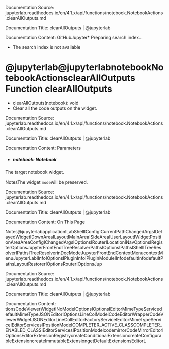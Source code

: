 Documentation Source:
jupyterlab.readthedocs.io/en/4.1.x/api/functions/notebook.NotebookActions.clearAllOutputs.md

Documentation Title:
clearAllOutputs | @jupyterlab

Documentation Content:
GitHubJupyter* Preparing search index...
* The search index is not available

@jupyterlab@jupyterlabnotebookNotebookActionsclearAllOutputs
Function clearAllOutputs
========================

* clearAllOutputs(notebook): void
* Clear all the code outputs on the widget.



Documentation Source:
jupyterlab.readthedocs.io/en/4.1.x/api/functions/notebook.NotebookActions.clearAllOutputs.md

Documentation Title:
clearAllOutputs | @jupyterlab

Documentation Content:
Parameters

* ##### notebook: Notebook

The target notebook widget.

NotesThe widget `mode`will be preserved.



Documentation Source:
jupyterlab.readthedocs.io/en/4.1.x/api/functions/notebook.NotebookActions.clearAllOutputs.md

Documentation Title:
clearAllOutputs | @jupyterlab

Documentation Content:
On This Page

Notes@jupyterlabapplicationILabShellIConfigICurrentPathChangedArgsIDelayedWidgetIDownAreaILayoutIMainAreaISideAreaIUserLayoutIWidgetPositionAreaAreaConfigIChangedArgsIOptionsIRouterILocationINavOptionsIRegisterOptionsJupyterFrontEndITreeResolverPathsIOptionsIPathsIShellITreeResolverIPathsITreeResolverinDocModeJupyterFrontEndContextMenucontextMenuJupyterLabIInfoIOptionsIPluginInfoIPluginModuleIInfodefaultInfodefaultPathsLayoutRestorerIOptionsRouterIOptionsJup



Documentation Source:
jupyterlab.readthedocs.io/en/4.1.x/api/functions/notebook.NotebookActions.clearAllOutputs.md

Documentation Title:
clearAllOutputs | @jupyterlab

Documentation Content:
tionsCodeViewerWidgetINoModelOptionsIOptionsIEditorMimeTypeServicedefaultMimeTypeJSONEditorIOptionsLineColModelCodeEditorWrapperCodeViewerWidgetJSONEditorLineColIEditorFactoryServiceIEditorMimeTypeServiceIEditorServicesIPositionModelCOMPLETER\_ACTIVE\_CLASSCOMPLETER\_ENABLED\_CLASSIEditorServicesIPositionModelcodemirrorCodeMirrorEditorIOptionsEditorExtensionRegistrycreateConditionalExtensioncreateConfigurableExtensioncreateImmutableExtensiongetDefaultExtensionsEditorL



